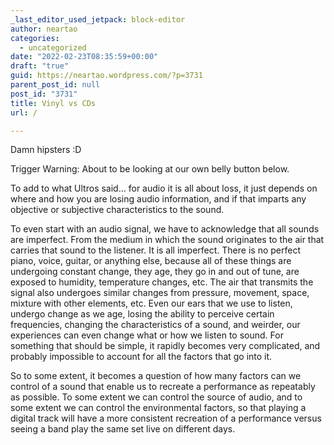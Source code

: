 ```yaml
---
_last_editor_used_jetpack: block-editor
author: neartao
categories:
  - uncategorized
date: "2022-02-23T08:35:59+00:00"
draft: "true"
guid: https://neartao.wordpress.com/?p=3731
parent_post_id: null
post_id: "3731"
title: Vinyl vs CDs
url: /

---
```

Damn hipsters :D

Trigger Warning: About to be looking at our own belly button below.

To add to what Ultros said… for audio it is all about loss, it just depends on where and how you are losing audio information, and if that imparts any objective or subjective characteristics to the sound.

To even start with an audio signal, we have to acknowledge that all sounds are imperfect. From the medium in which the sound originates to the air that carries that sound to the listener. It is all imperfect. There is no perfect piano, voice, guitar, or anything else, because all of these things are undergoing constant change, they age, they go in and out of tune, are exposed to humidity, temperature changes, etc. The air that transmits the signal also undergoes similar changes from pressure, movement, space, mixture with other elements, etc. Even our ears that we use to listen, undergo change as we age, losing the ability to perceive certain frequencies, changing the characteristics of a sound, and weirder, our experiences can even change what or how we listen to sound. For something that should be simple, it rapidly becomes very complicated, and probably impossible to account for all the factors that go into it.

So to some extent, it becomes a question of how many factors can we control of a sound that enable us to recreate a performance as repeatably as possible. To some extent we can control the source of audio, and to some extent we can control the environmental factors, so that playing a digital track will have a more consistent recreation of a performance versus seeing a band play the same set live on different days.
